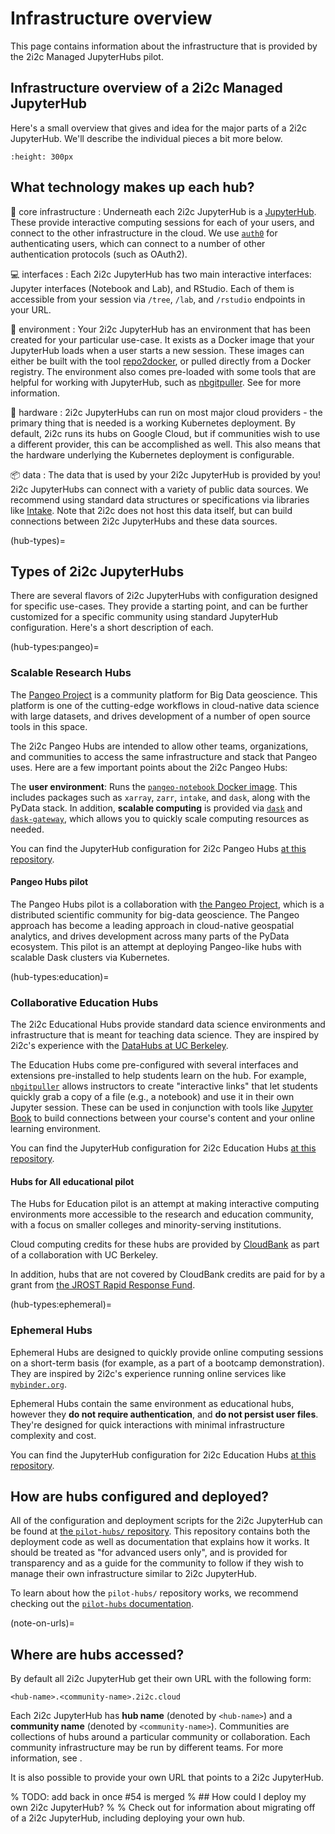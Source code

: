 # Infrastructure overview

This page contains information about the infrastructure that is provided by the 2i2c Managed JupyterHubs pilot.

## Infrastructure overview of a 2i2c Managed JupyterHub

Here's a small overview that gives and idea for the major parts of a 2i2c JupyterHub. We'll describe the individual pieces a bit more below.

```{image} https://2i2c.org/media/2i2c-hub-overview.png
:height: 300px
```

## What technology makes up each hub?

🚀 core infrastructure
: Underneath each 2i2c JupyterHub is a [JupyterHub](https://jupyter.org/hub). These provide interactive computing sessions for each of your users, and connect to the other infrastructure in the cloud. We use [`auth0`](https://auth0.com/) for authenticating users, which can connect to a number of other authentication protocols (such as OAuth2).

💻 interfaces
: Each 2i2c JupyterHub has two main interactive interfaces: Jupyter interfaces (Notebook and Lab), and RStudio. Each of them is accessible from your session via `/tree`, `/lab`, and `/rstudio` endpoints in your URL.

🌄 environment
: Your 2i2c JupyterHub has an environment that has been created for your particular use-case. It exists as a Docker image that your JupyterHub loads when a user starts a new session. These images can either be built with the tool [repo2docker](https://repo2docker.readthedocs.io/), or pulled directly from a Docker registry. The environment also comes pre-loaded with some tools that are helpful for working with JupyterHub, such as [nbgitpuller](https://jupyterhub.github.io/nbgitpuller). See [](environment/custom) for more information.

🤖 hardware
: 2i2c JupyterHubs can run on most major cloud providers - the primary thing that is needed is a working Kubernetes deployment. By default, 2i2c runs its hubs on Google Cloud, but if communities wish to use a different provider, this can be accomplished as well. This also means that the hardware underlying the Kubernetes deployment is configurable.

📦 data
: The data that is used by your 2i2c JupyterHub is provided by you! 2i2c JupyterHubs can connect with a variety of public data sources. We recommend using standard data structures or specifications via libraries like [Intake](https://intake.readthedocs.io/en/latest/). Note that 2i2c does not host this data itself, but can build connections between 2i2c JupyterHubs and these data sources.

(hub-types)=
## Types of 2i2c JupyterHubs

There are several flavors of 2i2c JupyterHubs with configuration designed for specific use-cases. They provide a starting point, and can be further customized for a specific community using standard JupyterHub configuration. Here's a short description of each.

(hub-types:pangeo)=
### Scalable Research Hubs

The [Pangeo Project](https://pangeo.io) is a community platform for Big Data geoscience.
This platform is one of the cutting-edge workflows in cloud-native data science with large datasets, and drives development of a number of open source tools in this space.

The 2i2c Pangeo Hubs are intended to allow other teams, organizations, and communities to access the same infrastructure and stack that Pangeo uses. Here are a few important points about the 2i2c Pangeo Hubs:

The **user environment**: Runs the [`pangeo-notebook` Docker image](https://pangeo-data.github.io/pangeo-stacks/images.html#pangeo-pangeo-notebook). This includes packages such as `xarray`, `zarr`, `intake`, and `dask`, along with the PyData stack. In addition, **scalable computing** is provided via [`dask`](https://dask.org) and [`dask-gateway`](https://gateway.dask.org/), which allows you to quickly scale computing resources as needed.

You can find the JupyterHub configuration for 2i2c Pangeo Hubs [at this repository](https://github.com/2i2c-org/pilot-hubs/tree/master/hub-templates/daskhub).

#### Pangeo Hubs pilot

The Pangeo Hubs pilot is a collaboration with [the Pangeo Project](https://pangeo.io/), which is a distributed scientific community for big-data geoscience.
The Pangeo approach has become a leading approach in cloud-native geospatial analytics, and drives development across many parts of the PyData ecosystem.
This pilot is an attempt at deploying Pangeo-like hubs with scalable Dask clusters via Kubernetes.



(hub-types:education)=
### Collaborative Education Hubs

The 2i2c Educational Hubs provide standard data science environments and infrastructure that is meant for teaching data science. They are inspired by 2i2c's experience with the [DataHubs at UC Berkeley](https://docs.datahub.berkeley.edu/en/latest/).

The Education Hubs come pre-configured with several interfaces and extensions pre-installed to help students learn on the hub.
For example, [`nbgitpuller`](https://jupyterhub.github.io/nbgitpuller/index.html) allows instructors to create "interactive links" that let students quickly grab a copy of a file (e.g., a notebook) and use it in their own Jupyter session.
These can be used in conjunction with tools like [Jupyter Book](https://jupyterbook.org) to build connections between your course's content and your online learning environment.

You can find the JupyterHub configuration for 2i2c Education Hubs [at this repository](https://github.com/2i2c-org/pilot-hubs/tree/master/hub-templates/base-hub).

#### Hubs for All educational pilot

The Hubs for Education pilot is an attempt at making interactive computing environments more accessible to the research and education community, with a focus on smaller colleges and minority-serving institutions. 

Cloud computing credits for these hubs are provided by [CloudBank](https://www.cloudbank.org/) as part of a collaboration with UC Berkeley.

In addition, hubs that are not covered by CloudBank credits are paid for by a grant from [the JROST Rapid Response Fund](https://investinopen.org/blog/jrost-rapid-response-fund-awardees/).

(hub-types:ephemeral)=
### Ephemeral Hubs

Ephemeral Hubs are designed to quickly provide online computing sessions on a short-term basis (for example, as a part of a bootcamp demonstration). They are inspired by 2i2c's experience running online services like [`mybinder.org`](https://mybinder.org).

Ephemeral Hubs contain the same environment as educational hubs, however they **do not require authentication**, and **do not persist user files**. They're designed for quick interactions with minimal infrastructure complexity and cost.

You can find the JupyterHub configuration for 2i2c Education Hubs [at this repository](
https://github.com/2i2c-org/pilot-hubs/tree/master/hub-templates/ephemeral-hub).


## How are hubs configured and deployed?

All of the configuration and deployment scripts for the 2i2c JupyterHub can be found at [the `pilot-hubs/` repository](https://github.com/2i2c-org/pilot-hubs). This repository contains both the deployment code as well as documentation that explains how it works. It should be treated as "for advanced users only", and is provided for transparency and as a guide for the community to follow if they wish to manage their own infrastructure similar to 2i2c JupyterHub.

To learn about how the `pilot-hubs/` repository works, we recommend checking out the [`pilot-hubs` documentation](ph:index).


(note-on-urls)=
## Where are hubs accessed?

By default all 2i2c JupyterHub get their own URL with the following form:

```
<hub-name>.<community-name>.2i2c.cloud
```

Each 2i2c JupyterHub has **hub name** (denoted by `<hub-name>`) and a **community name** (denoted by `<community-name>`). Communities are collections of hubs around a particular community or collaboration. Each community infrastructure may be run by different teams. For more information, see [](people-behind-hubs).

It is also possible to provide your own URL that points to a 2i2c JupyterHub.

% TODO: add back in once #54 is merged
% ## How could I deploy my own 2i2c JupyterHub?
%
% Check out [](../admin/migrate.md) for information about migrating off of a 2i2c JupyterHub, including deploying your own hub.
